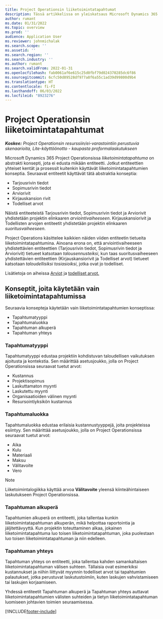 ```yaml
---
title: Project Operationsin liiketoimintatapahtumat
description: Tässä artikkelissa on yleiskatsaus Microsoft Dynamics 365 Project Operationsin liiketoimintatapahtumista.
author: rumant
ms.date: 01/31/2022
ms.topic: overview
ms.prod: ''
audience: Application User
ms.reviewer: johnmichalak
ms.search.scope: ''
ms.assetid: ''
ms.search.region: ''
ms.search.industry: ''
ms.author: rumant
ms.search.validFrom: 2022-01-31
ms.openlocfilehash: fab0061af6e615c25d0fbf79d024370285dc6f86
ms.sourcegitcommit: 6cfc50d89528df977a8f6a55c1ad39d99800d9b4
ms.translationtype: HT
ms.contentlocale: fi-FI
ms.lasthandoff: 06/03/2022
ms.locfileid: "8923276"
---
```

# <a name="business-transactions-in-project-operations"></a>Project Operationsin liiketoimintatapahtumat

_**Koskee:** Project Operationsin resurssiin/ei-varastointiin perustuvia skenaarioita, Lite-käyttöönotto - kaupasta proformalaskutukseen_

Microsoft Dynamics 365 Project Operationsissa *liiketoimintatapahtuma* on abstrakti konsepti, jota ei edusta mikään entiteetti. Jotkut entiteettien yhteiset kentät ja prosessit kuitenkin käyttävät liiketoimintatapahtumien konseptia. Seuraavat entiteetit käyttävät tätä abstraktia konseptia:

- Tarjousrivin tiedot
- Sopimusrivin tiedot
- Arviorivit
- Kirjauskansion rivit
- Todelliset arvot

Näistä entiteeteistä Tarjousrivin tiedot, Sopimusrivin tiedot ja Arviorivit yhdistetään projektin elinkaaren *arviointivaiheeseen*. Kirjauskansiorivit ja Todellisten arvojen entiteetit yhdistetään projektin elinkaaren *suoritusvaiheeseen*.

Project Operations käsittelee kaikkien näiden viiden entiteetin tietueita liiketoimintatapahtumina. Ainoana erona on, että arviointivaiheeseen yhdistettävien entiteettien (Tarjousrivin tiedot, Sopimusrivin tiedot ja Arviorivit) tietueet katsotaan *talousennusteiksi*, kun taas suoritusvaiheeseen yhdistettävien entiteettien (Kirjauskansiorivit ja Todelliset arvot) tietueet katsotaan *taloudellisiksi tosiasioiksi*, jotka ovat jo todelliset.

Lisätietoja on aiheissa [Arviot](../project-management/estimating-projects-overview.md) ja [todelliset arvot.](actuals-overview.md)

## <a name="concepts-that-are-unique-to-business-transactions"></a>Konseptit, joita käytetään vain liiketoimintatapahtumissa

Seuraavia konsepteja käytetään vain liiketoimintatapahtumien konseptissa:

- Tapahtumatyyppi
- Tapahtumaluokka
- Tapahtuman alkuperä
- Tapahtuman yhteys

### <a name="transaction-type"></a>Tapahtumatyyppi

Tapahtumatyyppi edustaa projektiin kohdistuvan taloudellisen vaikutuksen ajoitusta ja kontekstia. Sen määrittää asetusjoukko, jolla on Project Operationsissa seuraavat tuetut arvot:

- Kustannus
- Projektisopimus
- Laskuttamaton myynti
- Laskutettu myynti
- Organisaatioiden välinen myynti
- Resursointiyksikön kustannus

### <a name="transaction-class"></a>Tapahtumaluokka

Tapahtumaluokka edustaa erilaisia kustannustyyppejä, joita projekteissa esiintyy. Sen määrittää asetusjoukko, jolla on Project Operationsissa seuraavat tuetut arvot:

- Aika
- Kulu
- Materiaali
- Maksu
- Välitavoite
- Vero

> [!NOTE]
> Liiketoimintalogiikka käyttää arvoa **Välitavoite** yleensä kiinteähintaiseen laskutukseen Project Operationsissa.

### <a name="transaction-origin"></a>Tapahtuman alkuperä

Tapahtumien alkuperä on entiteetti, joka tallentaa kunkin liiketoimintatapahtuman alkuperän, mikä helpottaa raportointia ja jäljitettävyyttä. Kun projektin toteuttaminen alkaa, jokainen liiketoimintatapahtuma luo toisen liiketoimintatapahtuman, joka puolestaan luo toisen liiketoimintatapahtuman ja niin edelleen.

### <a name="transaction-connection"></a>Tapahtuman yhteys

Tapahtuman yhteys on entiteetti, joka tallentaa kahden samankaltaisen liiketoimintatapahtuman välisen suhteen. Tällaisia ovat esimerkiksi kustannukset ja niihin liittyvät myynnin todelliset arvot tai tapahtumien palautukset, jotka perustuvat laskutustoimiin, kuten laskujen vahvistamiseen tai laskujen korjaamiseen.

Yhdessä entiteetit Tapahtuman alkuperä ja Tapahtuman yhteys auttavat liiketoimintatapahtumien välisten suhteiden ja tietyn liiketoimintatapahtuman luomiseen johtavien toimien seuraamisessa.

[!INCLUDE[footer-include](../includes/footer-banner.md)]
